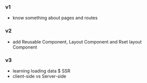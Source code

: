 ### v1
- know something about pages and routes

### v2
- add Reusable Component, Layout Component and Rset layout Component

### v3
- learning loading data $ SSR
- client-side vs Server-side

